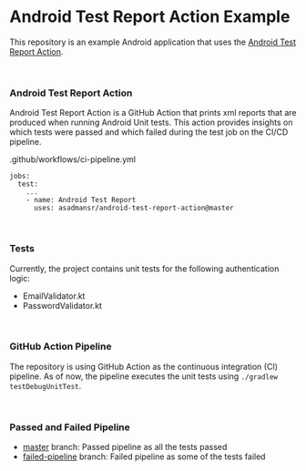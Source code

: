 # Android Test Report Action Example

This repository is an example Android application that uses the [Android Test Report Action](https://github.com/asadmansr/android-test-report-action).

<br>

### Android Test Report Action

Android Test Report Action is a GitHub Action that prints xml reports that are produced when running Android Unit tests. This action provides insights on which tests were passed and which failed during the test job on the CI/CD pipeline.

.github/workflows/ci-pipeline.yml
```
jobs:
  test:
    ...
    - name: Android Test Report
      uses: asadmansr/android-test-report-action@master
```

<br>

### Tests

Currently, the project contains unit tests for the following authentication logic:
- EmailValidator.kt
- PasswordValidator.kt

<br>

### GitHub Action Pipeline

The repository is using GitHub Action as the continuous integration (CI) pipeline. As of now, the pipeline executes the unit tests using `./gradlew testDebugUnitTest`.

<br>

### Passed and Failed Pipeline

- [master](https://github.com/asadmansr/android-test-report-action-example) branch: Passed pipeline as all the tests passed
- [failed-pipeline](https://github.com/asadmansr/android-test-report-action-example/tree/failed-pipeline) branch: Failed pipeline as some of the tests failed